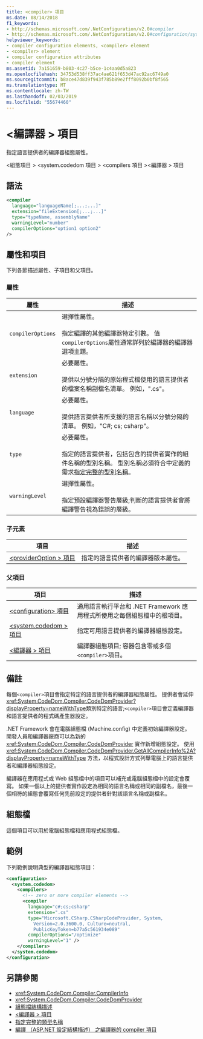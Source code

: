 ```yaml
---
title: <compiler> 項目
ms.date: 08/14/2018
f1_keywords:
- http://schemas.microsoft.com/.NetConfiguration/v2.0#compiler
- http://schemas.microsoft.com/.NetConfiguration/v2.0#configuration/system.codedom/compilers/compiler
helpviewer_keywords:
- compiler configuration elements, <compiler> element
- <compiler> element
- compiler configuration attributes
- compiler element
ms.assetid: 7a151659-b803-4c27-b5ce-1c4aa0d5a823
ms.openlocfilehash: 34753d538ff37ac4ae621f653d47ac92ac6749a0
ms.sourcegitcommit: b8ace47d839f943f785b89e2fff8092b0bf8f565
ms.translationtype: MT
ms.contentlocale: zh-TW
ms.lasthandoff: 02/03/2019
ms.locfileid: "55674460"
---
```

# <a name="compiler-element"></a>\<編譯器 > 項目

指定語言提供者的編譯器組態屬性。

\<組態項目 > \<system.codedom 項目 > \<compilers 項目 >\<編譯器 > 項目

## <a name="syntax"></a>語法

```xml
<compiler
  language="languageName[;...;...]"
  extension="fileExtension[;...;...]"
  type="typeName, assemblyName"
  warningLevel="number"
  compilerOptions="option1 option2"
/>
```

## <a name="attributes-and-elements"></a>屬性和項目

下列各節描述屬性、子項目和父項目。

### <a name="attributes"></a>屬性

|屬性|描述|
|---------------|-----------------|
|`compilerOptions`|選擇性屬性。<br /><br /> 指定編譯的其他編譯器特定引數。 值`compilerOptions`屬性通常詳列於編譯器的編譯器選項主題。|
|`extension`|必要屬性。<br /><br /> 提供以分號分隔的原始程式檔使用的語言提供者的檔案名稱副檔名清單。 例如，".cs"。|
|`language`|必要屬性。<br /><br /> 提供語言提供者所支援的語言名稱以分號分隔的清單。 例如，"C#; cs; csharp"。|
|`type`|必要屬性。<br /><br /> 指定的語言提供者，包括包含的提供者實作的組件名稱的型別名稱。 型別名稱必須符合中定義的需求[指定完整的型別名稱](../../../../../docs/framework/reflection-and-codedom/specifying-fully-qualified-type-names.md)。|
|`warningLevel`|選擇性屬性。<br /><br /> 指定預設編譯器警告層級;判斷的語言提供者會將編譯警告視為錯誤的層級。|

### <a name="child-elements"></a>子元素

|項目|描述|
|-------------|-----------------|
|[\<providerOption > 項目](../../../../../docs/framework/configure-apps/file-schema/compiler/provideroption-element.md)|指定的語言提供者的編譯器版本屬性。|

### <a name="parent-elements"></a>父項目

|項目|描述|
|-------------|-----------------|
|[\<configuration> 項目](../../../../../docs/framework/configure-apps/file-schema/configuration-element.md)|通用語言執行平台和 .NET Framework 應用程式所使用之每個組態檔中的根項目。|
|[\<system.codedom > 項目](../../../../../docs/framework/configure-apps/file-schema/compiler/system-codedom-element.md)|指定可用語言提供者的編譯器組態設定。|
|[\<編譯器 > 項目](../../../../../docs/framework/configure-apps/file-schema/compiler/compilers-element.md)|編譯器組態項目; 容器包含零或多個`<compiler>`項目。|

## <a name="remarks"></a>備註

每個`<compiler>`項目會指定特定的語言提供者的編譯器組態屬性。 提供者會延伸<xref:System.CodeDom.Compiler.CodeDomProvider?displayProperty=nameWithType>類別特定的語言;`<compiler>`項目會定義編譯器和語言提供者的程式碼產生器設定。

.NET Framework 會在電腦組態檔 (Machine.config) 中定義初始編譯器設定。 開發人員和編譯器廠商可以為新的 <xref:System.CodeDom.Compiler.CodeDomProvider> 實作新增組態設定。 使用 <xref:System.CodeDom.Compiler.CodeDomProvider.GetAllCompilerInfo%2A?displayProperty=nameWithType> 方法，以程式設計方式列舉電腦上的語言提供者和編譯器組態設定。

編譯器在應用程式或 Web 組態檔中的項目可以補充或電腦組態檔中的設定會覆寫。 如果一個以上的提供者實作設定為相同的語言名稱或相同的副檔名，最後一個相符的組態會覆寫任何先前設定的提供者針對該語言名稱或副檔名。

## <a name="configuration-file"></a>組態檔

這個項目可以用於電腦組態檔和應用程式組態檔。

## <a name="example"></a>範例

下列範例說明典型的編譯器組態項目：

```xml
<configuration>
  <system.codedom>
    <compilers>
      <!-- zero or more compiler elements -->
      <compiler
        language="c#;cs;csharp"
        extension=".cs"
        type="Microsoft.CSharp.CSharpCodeProvider, System,
          Version=2.0.3600.0, Culture=neutral,
          PublicKeyToken=b77a5c561934e089"
        compilerOptions="/optimize"
        warningLevel="1" />
    </compilers>
  </system.codedom>
</configuration>
```

## <a name="see-also"></a>另請參閱

- <xref:System.CodeDom.Compiler.CompilerInfo>
- <xref:System.CodeDom.Compiler.CodeDomProvider>
- [組態檔結構描述](../../../../../docs/framework/configure-apps/file-schema/index.md)
- [\<編譯器 > 項目](../../../../../docs/framework/configure-apps/file-schema/compiler/compilers-element.md)
- [指定完整的類型名稱](../../../../../docs/framework/reflection-and-codedom/specifying-fully-qualified-type-names.md)
- [編譯 （ASP.NET 設定結構描述） 之編譯器的 compiler 項目](https://docs.microsoft.com/previous-versions/dotnet/netframework-4.0/a15ebt6c(v=vs.100))
